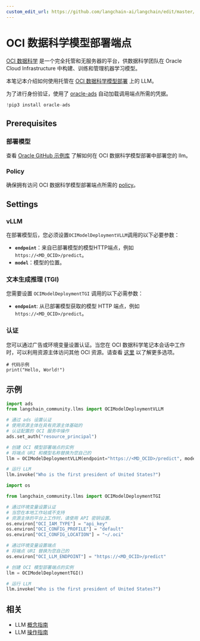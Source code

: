 ```yaml
---
custom_edit_url: https://github.com/langchain-ai/langchain/edit/master/docs/docs/integrations/llms/oci_model_deployment_endpoint.ipynb
---
```


# OCI 数据科学模型部署端点

[OCI 数据科学](https://docs.oracle.com/en-us/iaas/data-science/using/home.htm) 是一个完全托管和无服务器的平台，供数据科学团队在 Oracle Cloud Infrastructure 中构建、训练和管理机器学习模型。

本笔记本介绍如何使用托管在 [OCI 数据科学模型部署](https://docs.oracle.com/en-us/iaas/data-science/using/model-dep-about.htm) 上的 LLM。

为了进行身份验证，使用了 [oracle-ads](https://accelerated-data-science.readthedocs.io/en/latest/user_guide/cli/authentication.html) 自动加载调用端点所需的凭据。

```python
!pip3 install oracle-ads
```

## Prerequisites

### 部署模型
查看 [Oracle GitHub 示例库](https://github.com/oracle-samples/oci-data-science-ai-samples/tree/main/model-deployment/containers/llama2) 了解如何在 OCI 数据科学模型部署中部署您的 llm。

### Policy
确保拥有访问 OCI 数据科学模型部署端点所需的 [policy](https://docs.oracle.com/en-us/iaas/data-science/using/model-dep-policies-auth.htm#model_dep_policies_auth__predict-endpoint)。

## Settings

### vLLM
在部署模型后，您必须设置`OCIModelDeploymentVLLM`调用的以下必要参数：

- **`endpoint`**：来自已部署模型的模型HTTP端点，例如`https://<MD_OCID>/predict`。
- **`model`**：模型的位置。

### 文本生成推理 (TGI)
您需要设置 `OCIModelDeploymentTGI` 调用的以下必需参数：

- **`endpoint`**: 从已部署模型获取的模型 HTTP 端点，例如 `https://<MD_OCID>/predict`。

### 认证

您可以通过广告或环境变量设置认证。当您在 OCI 数据科学笔记本会话中工作时，可以利用资源主体访问其他 OCI 资源。请查看 [这里](https://accelerated-data-science.readthedocs.io/en/latest/user_guide/cli/authentication.html) 以了解更多选项。

```
# 代码示例
print("Hello, World!")
```

## 示例


```python
import ads
from langchain_community.llms import OCIModelDeploymentVLLM

# 通过 ads 设置认证
# 使用资源主体在具有资源主体基础的
# 认证配置的 OCI 服务中操作
ads.set_auth("resource_principal")

# 创建 OCI 模型部署端点的实例
# 将端点 URI 和模型名称替换为您自己的
llm = OCIModelDeploymentVLLM(endpoint="https://<MD_OCID>/predict", model="model_name")

# 运行 LLM
llm.invoke("Who is the first president of United States?")
```


```python
import os

from langchain_community.llms import OCIModelDeploymentTGI

# 通过环境变量设置认证
# 当您在本地工作站或不支持
# 资源主体的平台上工作时，请使用 API 密钥设置。
os.environ["OCI_IAM_TYPE"] = "api_key"
os.environ["OCI_CONFIG_PROFILE"] = "default"
os.environ["OCI_CONFIG_LOCATION"] = "~/.oci"

# 通过环境变量设置端点
# 将端点 URI 替换为您自己的
os.environ["OCI_LLM_ENDPOINT"] = "https://<MD_OCID>/predict"

# 创建 OCI 模型部署端点的实例
llm = OCIModelDeploymentTGI()

# 运行 LLM
llm.invoke("Who is the first president of United States?")
```

## 相关

- LLM [概念指南](/docs/concepts/#llms)
- LLM [操作指南](/docs/how_to/#llms)